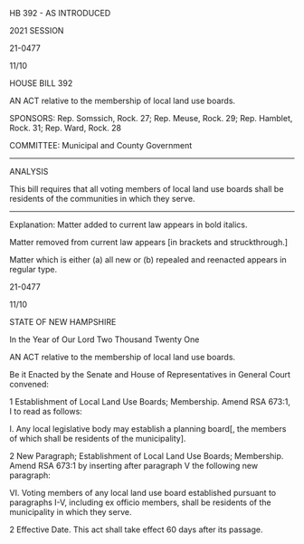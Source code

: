  HB 392 - AS INTRODUCED

 

 

2021 SESSION

 21-0477

 11/10

 

HOUSE BILL 392

 

AN ACT relative to the membership of local land use boards.

 

SPONSORS: Rep. Somssich, Rock. 27; Rep. Meuse, Rock. 29; Rep. Hamblet, Rock. 31; Rep. Ward, Rock. 28

 

COMMITTEE: Municipal and County Government

 

-----------------------------------------------------------------

 

ANALYSIS

 

 This bill requires that all voting members of local land use boards shall be residents of the communities in which they serve.

 

- - - - - - - - - - - - - - - - - - - - - - - - - - - - - - - - - - - - - - - - - - - - - - - - - - - - - - - - - - - - - - - - - - - - - - - - - - - 

 

Explanation: Matter added to current law appears in bold italics.

 Matter removed from current law appears [in brackets and struckthrough.]

 Matter which is either (a) all new or (b) repealed and reenacted appears in regular type.

 21-0477

 11/10

 

STATE OF NEW HAMPSHIRE

 

In the Year of Our Lord Two Thousand Twenty One

 

AN ACT relative to the membership of local land use boards.

 

Be it Enacted by the Senate and House of Representatives in General Court convened:

 

 1 Establishment of Local Land Use Boards; Membership. Amend RSA 673:1, I to read as follows:

 I. Any local legislative body may establish a planning board[, the members of which shall be residents of the municipality].

 2 New Paragraph; Establishment of Local Land Use Boards; Membership. Amend RSA 673:1 by inserting after paragraph V the following new paragraph:

 VI. Voting members of any local land use board established pursuant to paragraphs I-V, including ex officio members, shall be residents of the municipality in which they serve.

 2 Effective Date. This act shall take effect 60 days after its passage.

